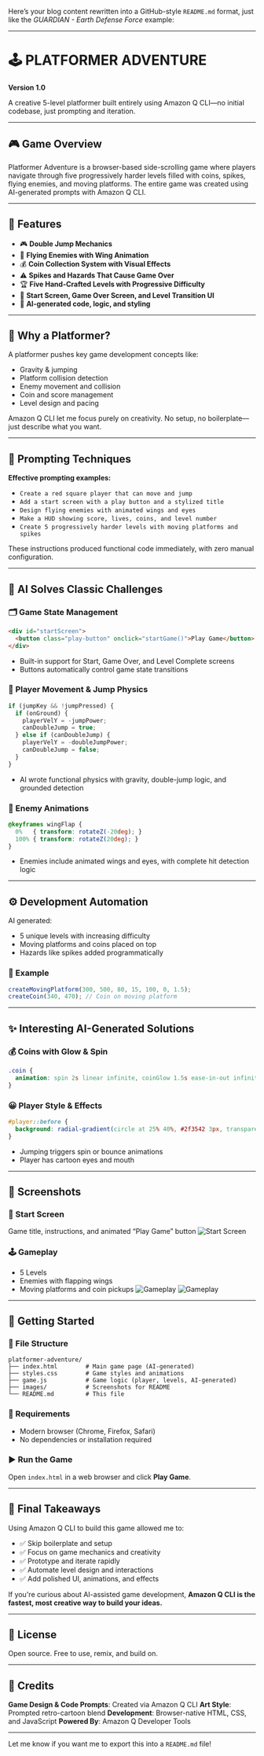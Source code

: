 Here’s your blog content rewritten into a GitHub-style `README.md` format, just like the *GUARDIAN - Earth Defense Force* example:

---

# 🕹️ PLATFORMER ADVENTURE

**Version 1.0**

A creative 5-level platformer built entirely using Amazon Q CLI—no initial codebase, just prompting and iteration.

---

## 🎮 Game Overview

Platformer Adventure is a browser-based side-scrolling game where players navigate through five progressively harder levels filled with coins, spikes, flying enemies, and moving platforms. The entire game was created using AI-generated prompts with Amazon Q CLI.

---

## 🌟 Features

* 🎮 **Double Jump Mechanics**
* 👾 **Flying Enemies with Wing Animation**
* 💰 **Coin Collection System with Visual Effects**
* ⚠️ **Spikes and Hazards That Cause Game Over**
* 🏆 **Five Hand-Crafted Levels with Progressive Difficulty**
* 🎯 **Start Screen, Game Over Screen, and Level Transition UI**
* 🧠 **AI-generated code, logic, and styling**

---

## 🧠 Why a Platformer?

A platformer pushes key game development concepts like:

* Gravity & jumping
* Platform collision detection
* Enemy movement and collision
* Coin and score management
* Level design and pacing

Amazon Q CLI let me focus purely on creativity. No setup, no boilerplate—just describe what you want.

---

## 💬 Prompting Techniques

**Effective prompting examples:**

* `Create a red square player that can move and jump`
* `Add a start screen with a play button and a stylized title`
* `Design flying enemies with animated wings and eyes`
* `Make a HUD showing score, lives, coins, and level number`
* `Create 5 progressively harder levels with moving platforms and spikes`

These instructions produced functional code immediately, with zero manual configuration.

---

## 🧩 AI Solves Classic Challenges

### 🗂️ Game State Management

```html
<div id="startScreen">
  <button class="play-button" onclick="startGame()">Play Game</button>
</div>
```

* Built-in support for Start, Game Over, and Level Complete screens
* Buttons automatically control game state transitions

### 🏃 Player Movement & Jump Physics

```js
if (jumpKey && !jumpPressed) {
  if (onGround) {
    playerVelY = -jumpPower;
    canDoubleJump = true;
  } else if (canDoubleJump) {
    playerVelY = -doubleJumpPower;
    canDoubleJump = false;
  }
}
```

* AI wrote functional physics with gravity, double-jump logic, and grounded detection

### 👾 Enemy Animations

```css
@keyframes wingFlap {
  0%   { transform: rotateZ(-20deg); }
  100% { transform: rotateZ(20deg); }
}
```

* Enemies include animated wings and eyes, with complete hit detection logic

---

## ⚙️ Development Automation

AI generated:

* 5 unique levels with increasing difficulty
* Moving platforms and coins placed on top
* Hazards like spikes added programmatically

### 🧱 Example

```js
createMovingPlatform(300, 500, 80, 15, 100, 0, 1.5);
createCoin(340, 470); // Coin on moving platform
```

---

## ✨ Interesting AI-Generated Solutions

### 💰 Coins with Glow & Spin

```css
.coin {
  animation: spin 2s linear infinite, coinGlow 1.5s ease-in-out infinite alternate;
}
```

### 😀 Player Style & Effects

```css
#player::before {
  background: radial-gradient(circle at 25% 40%, #2f3542 3px, transparent 3px);
}
```

* Jumping triggers spin or bounce animations
* Player has cartoon eyes and mouth

---

## 📸 Screenshots

### 🏁 Start Screen

Game title, instructions, and animated “Play Game” button
![Start Screen](images/start-screen.png)

### 🕹️ Gameplay

* 5 Levels
* Enemies with flapping wings
* Moving platforms and coin pickups
  ![Gameplay](images/gameplay1.png)
  ![Gameplay](images/gameplay2.gif)

---

## 🚀 Getting Started

### 📁 File Structure

```
platformer-adventure/
├── index.html        # Main game page (AI-generated)
├── styles.css        # Game styles and animations
├── game.js           # Game logic (player, levels, AI-generated)
├── images/           # Screenshots for README
└── README.md         # This file
```

### 🧰 Requirements

* Modern browser (Chrome, Firefox, Safari)
* No dependencies or installation required

### ▶️ Run the Game

Open `index.html` in a web browser and click **Play Game**.

---

## 🏁 Final Takeaways

Using Amazon Q CLI to build this game allowed me to:

* ✅ Skip boilerplate and setup
* ✅ Focus on game mechanics and creativity
* ✅ Prototype and iterate rapidly
* ✅ Automate level design and interactions
* ✅ Add polished UI, animations, and effects

If you're curious about AI-assisted game development, **Amazon Q CLI is the fastest, most creative way to build your ideas.**

---

## 📄 License

Open source. Free to use, remix, and build on.

---

## 🎯 Credits

**Game Design & Code Prompts**: Created via Amazon Q CLI
**Art Style**: Prompted retro-cartoon blend
**Development**: Browser-native HTML, CSS, and JavaScript
**Powered By**: Amazon Q Developer Tools

---

Let me know if you want me to export this into a `README.md` file!

